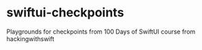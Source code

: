 # swiftui-checkpoints
Playgrounds for checkpoints from 100 Days of SwiftUI course from hackingwithswift
